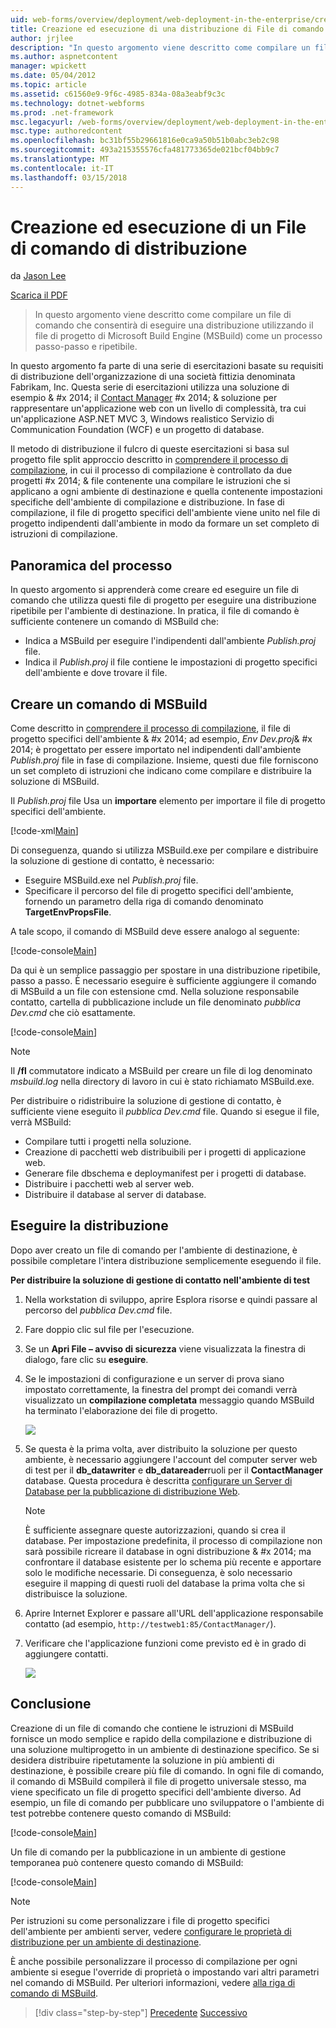 ```yaml
---
uid: web-forms/overview/deployment/web-deployment-in-the-enterprise/creating-and-running-a-deployment-command-file
title: Creazione ed esecuzione di una distribuzione di File di comando | Documenti Microsoft
author: jrjlee
description: "In questo argomento viene descritto come compilare un file di comando che consentirà di eseguire una distribuzione utilizzando il file di progetto di Microsoft Build Engine (MSBuild) come un unico passaggio, re..."
ms.author: aspnetcontent
manager: wpickett
ms.date: 05/04/2012
ms.topic: article
ms.assetid: c61560e9-9f6c-4985-834a-08a3eabf9c3c
ms.technology: dotnet-webforms
ms.prod: .net-framework
msc.legacyurl: /web-forms/overview/deployment/web-deployment-in-the-enterprise/creating-and-running-a-deployment-command-file
msc.type: authoredcontent
ms.openlocfilehash: bc31bf55b29661816e0ca9a50b51b0abc3eb2c98
ms.sourcegitcommit: 493a215355576cfa481773365de021bcf04bb9c7
ms.translationtype: MT
ms.contentlocale: it-IT
ms.lasthandoff: 03/15/2018
---
```

<a name="creating-and-running-a-deployment-command-file"></a>Creazione ed esecuzione di un File di comando di distribuzione
====================
da [Jason Lee](https://github.com/jrjlee)

[Scarica il PDF](https://msdnshared.blob.core.windows.net/media/MSDNBlogsFS/prod.evol.blogs.msdn.com/CommunityServer.Blogs.Components.WeblogFiles/00/00/00/63/56/8130.DeployingWebAppsInEnterpriseScenarios.pdf)

> In questo argomento viene descritto come compilare un file di comando che consentirà di eseguire una distribuzione utilizzando il file di progetto di Microsoft Build Engine (MSBuild) come un processo passo-passo e ripetibile.


In questo argomento fa parte di una serie di esercitazioni basate su requisiti di distribuzione dell'organizzazione di una società fittizia denominata Fabrikam, Inc. Questa serie di esercitazioni utilizza una soluzione di esempio & #x 2014; il [Contact Manager](the-contact-manager-solution.md) #x 2014; & soluzione per rappresentare un'applicazione web con un livello di complessità, tra cui un'applicazione ASP.NET MVC 3, Windows realistico Servizio di Communication Foundation (WCF) e un progetto di database.

Il metodo di distribuzione il fulcro di queste esercitazioni si basa sul progetto file split approccio descritto in [comprendere il processo di compilazione](understanding-the-build-process.md), in cui il processo di compilazione è controllato da due progetti #x 2014; & file contenente una compilare le istruzioni che si applicano a ogni ambiente di destinazione e quella contenente impostazioni specifiche dell'ambiente di compilazione e distribuzione. In fase di compilazione, il file di progetto specifici dell'ambiente viene unito nel file di progetto indipendenti dall'ambiente in modo da formare un set completo di istruzioni di compilazione.

## <a name="process-overview"></a>Panoramica del processo

In questo argomento si apprenderà come creare ed eseguire un file di comando che utilizza questi file di progetto per eseguire una distribuzione ripetibile per l'ambiente di destinazione. In pratica, il file di comando è sufficiente contenere un comando di MSBuild che:

- Indica a MSBuild per eseguire l'indipendenti dall'ambiente *Publish.proj* file.
- Indica il *Publish.proj* il file contiene le impostazioni di progetto specifici dell'ambiente e dove trovare il file.

## <a name="create-an-msbuild-command"></a>Creare un comando di MSBuild

Come descritto in [comprendere il processo di compilazione](understanding-the-build-process.md), il file di progetto specifici dell'ambiente & #x 2014; ad esempio, *Env Dev.proj*& #x 2014; è progettato per essere importato nel indipendenti dall'ambiente *Publish.proj* file in fase di compilazione. Insieme, questi due file forniscono un set completo di istruzioni che indicano come compilare e distribuire la soluzione di MSBuild.

Il *Publish.proj* file Usa un **importare** elemento per importare il file di progetto specifici dell'ambiente.


[!code-xml[Main](creating-and-running-a-deployment-command-file/samples/sample1.xml)]


Di conseguenza, quando si utilizza MSBuild.exe per compilare e distribuire la soluzione di gestione di contatto, è necessario:

- Eseguire MSBuild.exe nel *Publish.proj* file.
- Specificare il percorso del file di progetto specifici dell'ambiente, fornendo un parametro della riga di comando denominato **TargetEnvPropsFile**.

A tale scopo, il comando di MSBuild deve essere analogo al seguente:


[!code-console[Main](creating-and-running-a-deployment-command-file/samples/sample2.cmd)]


Da qui è un semplice passaggio per spostare in una distribuzione ripetibile, passo a passo. È necessario eseguire è sufficiente aggiungere il comando di MSBuild a un file con estensione cmd. Nella soluzione responsabile contatto, cartella di pubblicazione include un file denominato *pubblica Dev.cmd* che ciò esattamente.


[!code-console[Main](creating-and-running-a-deployment-command-file/samples/sample3.cmd)]


> [!NOTE]
> Il **/fl** commutatore indicato a MSBuild per creare un file di log denominato *msbuild.log* nella directory di lavoro in cui è stato richiamato MSBuild.exe.


Per distribuire o ridistribuire la soluzione di gestione di contatto, è sufficiente viene eseguito il *pubblica Dev.cmd* file. Quando si esegue il file, verrà MSBuild:

- Compilare tutti i progetti nella soluzione.
- Creazione di pacchetti web distribuibili per i progetti di applicazione web.
- Generare file dbschema e deploymanifest per i progetti di database.
- Distribuire i pacchetti web al server web.
- Distribuire il database al server di database.

## <a name="run-the-deployment"></a>Eseguire la distribuzione

Dopo aver creato un file di comando per l'ambiente di destinazione, è possibile completare l'intera distribuzione semplicemente eseguendo il file.

**Per distribuire la soluzione di gestione di contatto nell'ambiente di test**

1. Nella workstation di sviluppo, aprire Esplora risorse e quindi passare al percorso del *pubblica Dev.cmd* file.
2. Fare doppio clic sul file per l'esecuzione.
3. Se un **Apri File – avviso di sicurezza** viene visualizzata la finestra di dialogo, fare clic su **eseguire**.
4. Se le impostazioni di configurazione e un server di prova siano impostato correttamente, la finestra del prompt dei comandi verrà visualizzato un **compilazione completata** messaggio quando MSBuild ha terminato l'elaborazione dei file di progetto.

    ![](creating-and-running-a-deployment-command-file/_static/image1.png)
5. Se questa è la prima volta, aver distribuito la soluzione per questo ambiente, è necessario aggiungere l'account del computer server web di test per il **db\_datawriter** e **db\_datareader**ruoli per il **ContactManager** database. Questa procedura è descritta [configurare un Server di Database per la pubblicazione di distribuzione Web](../configuring-server-environments-for-web-deployment/configuring-a-database-server-for-web-deploy-publishing.md).

    > [!NOTE]
    > È sufficiente assegnare queste autorizzazioni, quando si crea il database. Per impostazione predefinita, il processo di compilazione non sarà possibile ricreare il database in ogni distribuzione & #x 2014; ma confrontare il database esistente per lo schema più recente e apportare solo le modifiche necessarie. Di conseguenza, è solo necessario eseguire il mapping di questi ruoli del database la prima volta che si distribuisce la soluzione.
6. Aprire Internet Explorer e passare all'URL dell'applicazione responsabile contatto (ad esempio, `http://testweb1:85/ContactManager/`).
7. Verificare che l'applicazione funzioni come previsto ed è in grado di aggiungere contatti.

    ![](creating-and-running-a-deployment-command-file/_static/image2.png)

## <a name="conclusion"></a>Conclusione

Creazione di un file di comando che contiene le istruzioni di MSBuild fornisce un modo semplice e rapido della compilazione e distribuzione di una soluzione multiprogetto in un ambiente di destinazione specifico. Se si desidera distribuire ripetutamente la soluzione in più ambienti di destinazione, è possibile creare più file di comando. In ogni file di comando, il comando di MSBuild compilerà il file di progetto universale stesso, ma viene specificato un file di progetto specifici dell'ambiente diverso. Ad esempio, un file di comando per pubblicare uno sviluppatore o l'ambiente di test potrebbe contenere questo comando di MSBuild:


[!code-console[Main](creating-and-running-a-deployment-command-file/samples/sample4.cmd)]


Un file di comando per la pubblicazione in un ambiente di gestione temporanea può contenere questo comando di MSBuild:


[!code-console[Main](creating-and-running-a-deployment-command-file/samples/sample5.cmd)]


> [!NOTE]
> Per istruzioni su come personalizzare i file di progetto specifici dell'ambiente per ambienti server, vedere [configurare le proprietà di distribuzione per un ambiente di destinazione](../configuring-server-environments-for-web-deployment/configuring-deployment-properties-for-a-target-environment.md).


È anche possibile personalizzare il processo di compilazione per ogni ambiente si esegue l'override di proprietà o impostando vari altri parametri nel comando di MSBuild. Per ulteriori informazioni, vedere [alla riga di comando di MSBuild](https://msdn.microsoft.com/library/ms164311.aspx).

>[!div class="step-by-step"]
[Precedente](deploying-database-projects.md)
[Successivo](manually-installing-web-packages.md)
